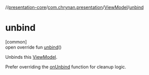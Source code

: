 //[presentation-core](../../../index.md)/[com.chrynan.presentation](../index.md)/[ViewModel](index.md)/[unbind](unbind.md)

# unbind

[common]\
open override fun [unbind](unbind.md)()

Unbinds this [ViewModel](index.md).

Prefer overriding the [onUnbind](../../../../presentation-core/com.chrynan.presentation/-view-model/on-unbind.md) function for cleanup logic.
